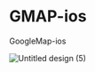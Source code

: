 # GMAP-ios
GoogleMap-ios 


![Untitled design (5)](https://github.com/Bhavin8289/GMAP-ios/assets/105209903/4d5331eb-2f30-42a3-89e4-0e5f90104da7)
